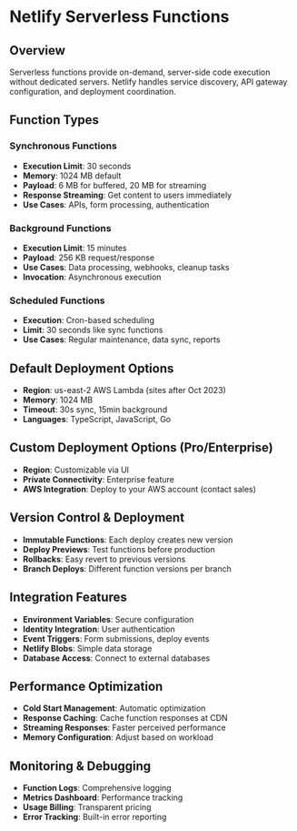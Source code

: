 # Netlify Serverless Functions

## Overview
Serverless functions provide on-demand, server-side code execution without dedicated servers. Netlify handles service discovery, API gateway configuration, and deployment coordination.

## Function Types

### Synchronous Functions
- **Execution Limit**: 30 seconds
- **Memory**: 1024 MB default
- **Payload**: 6 MB for buffered, 20 MB for streaming
- **Response Streaming**: Get content to users immediately
- **Use Cases**: APIs, form processing, authentication

### Background Functions  
- **Execution Limit**: 15 minutes
- **Payload**: 256 KB request/response
- **Use Cases**: Data processing, webhooks, cleanup tasks
- **Invocation**: Asynchronous execution

### Scheduled Functions
- **Execution**: Cron-based scheduling
- **Limit**: 30 seconds like sync functions
- **Use Cases**: Regular maintenance, data sync, reports

## Default Deployment Options
- **Region**: us-east-2 AWS Lambda (sites after Oct 2023)
- **Memory**: 1024 MB  
- **Timeout**: 30s sync, 15min background
- **Languages**: TypeScript, JavaScript, Go

## Custom Deployment Options (Pro/Enterprise)
- **Region**: Customizable via UI
- **Private Connectivity**: Enterprise feature
- **AWS Integration**: Deploy to your AWS account (contact sales)

## Version Control & Deployment
- **Immutable Functions**: Each deploy creates new version
- **Deploy Previews**: Test functions before production
- **Rollbacks**: Easy revert to previous versions
- **Branch Deploys**: Different function versions per branch

## Integration Features
- **Environment Variables**: Secure configuration
- **Identity Integration**: User authentication
- **Event Triggers**: Form submissions, deploy events
- **Netlify Blobs**: Simple data storage
- **Database Access**: Connect to external databases

## Performance Optimization
- **Cold Start Management**: Automatic optimization
- **Response Caching**: Cache function responses at CDN
- **Streaming Responses**: Faster perceived performance  
- **Memory Configuration**: Adjust based on workload

## Monitoring & Debugging
- **Function Logs**: Comprehensive logging
- **Metrics Dashboard**: Performance tracking
- **Usage Billing**: Transparent pricing
- **Error Tracking**: Built-in error reporting